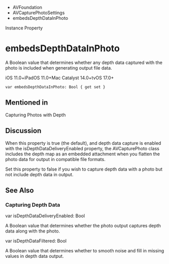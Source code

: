 

- AVFoundation
- AVCapturePhotoSettings
-  embedsDepthDataInPhoto 

Instance Property

# embedsDepthDataInPhoto

A Boolean value that determines whether any depth data captured with the photo is included when generating output file data.

iOS 11.0+iPadOS 11.0+Mac Catalyst 14.0+tvOS 17.0+

``` source
var embedsDepthDataInPhoto: Bool { get set }
```

## Mentioned in 

Capturing Photos with Depth

## Discussion

When this property is true (the default), and depth data capture is enabled with the isDepthDataDeliveryEnabled property, the AVCapturePhoto class includes the depth map as an embedded attachment when you flatten the photo data for output in compatible file formats.

Set this property to false if you wish to capture depth data with a photo but not include depth data in output.

## See Also

### Capturing Depth Data

var isDepthDataDeliveryEnabled: Bool

A Boolean value that determines whether the photo output captures depth data along with the photo.

var isDepthDataFiltered: Bool

A Boolean value that determines whether to smooth noise and fill in missing values in depth data output.

